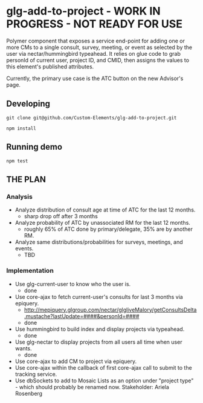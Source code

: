 # glg-add-to-project - **WORK IN PROGRESS - NOT READY FOR USE**

Polymer component that exposes a service end-point for adding one or more CMs to
a single consult, survey, meeting, or event as selected by the user via nectar/hummingbird typeahead.
It relies on glue code to grab personId of current user, project ID, and
CMID, then assigns the values to this element's published attributes.

Currently, the primary use case is the ATC button on the new Advisor's page.

## Developing

`git clone git@github.com/Custom-Elements/glg-add-to-project.git`

`npm install`

## Running demo

`npm test`

## THE PLAN

### Analysis
* Analyze distribution of consult age at time of ATC for the last 12 months.
  * sharp drop off after 3 months
* Analyze probability of ATC by unassociated RM for the last 12 months.
  * roughly 65% of ATC done by primary/delegate, 35% are by another RM.
* Analyze same distributions/probabilities for surveys, meetings, and events.
  * TBD

### Implementation
* Use glg-current-user to know who the user is.
  * done
* Use core-ajax to fetch current-user's consults for last 3 months via epiquery.
  * http://mepiquery.glgroup.com/nectar/glgliveMalory/getConsultsDelta.mustache?lastUpdate=####&personId=####
  * done
* Use hummingbird to build index and display projects via typeahead.
  * done
* Use glg-nectar to display projects from all users all time when user wants.
  * done
* Use core-ajax to add CM to project via epiquery.
* Use core-ajax within the callback of first core-ajax call to submit to the tracking service.
* Use dbSockets to add to Mosaic Lists as an option under "project type" - which
  should probably be renamed now. Stakeholder: Ariela Rosenberg

